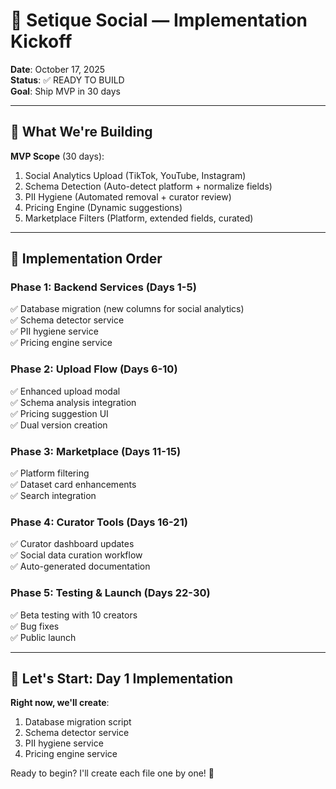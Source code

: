 # 🚀 Setique Social — Implementation Kickoff

**Date**: October 17, 2025  
**Status**: ✅ READY TO BUILD  
**Goal**: Ship MVP in 30 days

---

## 🎯 What We're Building

**MVP Scope** (30 days):
1. Social Analytics Upload (TikTok, YouTube, Instagram)
2. Schema Detection (Auto-detect platform + normalize fields)
3. PII Hygiene (Automated removal + curator review)
4. Pricing Engine (Dynamic suggestions)
5. Marketplace Filters (Platform, extended fields, curated)

---

## 📝 Implementation Order

### **Phase 1: Backend Services** (Days 1-5)
✅ Database migration (new columns for social analytics)  
✅ Schema detector service  
✅ PII hygiene service  
✅ Pricing engine service  

### **Phase 2: Upload Flow** (Days 6-10)
✅ Enhanced upload modal  
✅ Schema analysis integration  
✅ Pricing suggestion UI  
✅ Dual version creation  

### **Phase 3: Marketplace** (Days 11-15)
✅ Platform filtering  
✅ Dataset card enhancements  
✅ Search integration  

### **Phase 4: Curator Tools** (Days 16-21)
✅ Curator dashboard updates  
✅ Social data curation workflow  
✅ Auto-generated documentation  

### **Phase 5: Testing & Launch** (Days 22-30)
✅ Beta testing with 10 creators  
✅ Bug fixes  
✅ Public launch  

---

## 🚀 Let's Start: Day 1 Implementation

**Right now, we'll create**:
1. Database migration script
2. Schema detector service
3. PII hygiene service
4. Pricing engine service

Ready to begin? I'll create each file one by one! 🎯
